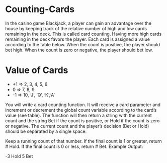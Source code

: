 # Counting-Cards
In the casino game Blackjack, a player can gain an advantage over the house by keeping track of the relative number of high and low cards remaining in the deck. This is called card counting.  Having more high cards remaining in the deck favors the player. Each card is assigned a value according to the table below. When the count is positive, the player should bet high. When the count is zero or negative, the player should bet low.
# Value	     of            Cards
- +1	 =>               2, 3, 4, 5, 6
- 0   =>               	7, 8, 9
- -1	 =>           10, ‘J’, ‘Q’, ‘K’,‘A’
 
 You will write a card counting function. It will receive a card parameter and increment or decrement the global count variable according to the card’s value (see table). The function will then return a string with the current count and the string Bet if the count is positive, or Hold if the count is zero or negative. The current count and the player’s decision (Bet or Hold) should be separated by a single space.

Keep a running count of that number.
If the final count is 1 or greater, return # Hold.
If the final count is 0 or less, return # Bet.
Example Output:

-3 Hold
5 Bet
